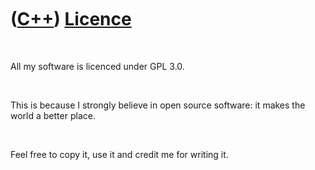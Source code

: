 



 

 

 

 

 

([C++](Cpp.md)) [Licence](CppLicence.md)
==========================================

 

All my software is licenced under GPL 3.0.

 

This is because I strongly believe in open source software: it makes the
world a better place.

 

Feel free to copy it, use it and credit me for writing it.

 

 

 

 

 





 



